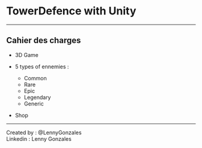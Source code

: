 # TowerDefence with Unity
---

## Cahier des charges

- 3D Game
- 5 types of ennemies :
  - Common
  - Rare
  - Epic
  - Legendary
  - Generic

 - Shop

---
Created by : @LennyGonzales
<br />
Linkedin : Lenny Gonzales
